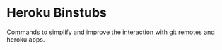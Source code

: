 
# Heroku Binstubs

Commands to simplify and improve the interaction with git remotes and heroku apps.

